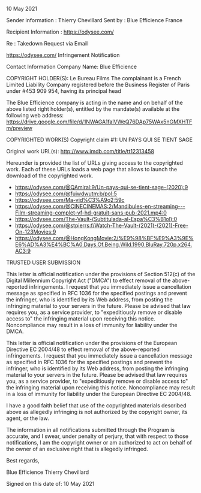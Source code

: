 10 May 2021

Sender information :
Thierry Chevillard
Sent by :
Blue Efficience
France

Recipient Information :
https://odysee.com/

Re : Takedown Request via Email

https://odysee.com/ Infringement Notification

Contact Information
Company Name: Blue Efficience
<personal informatioon hidden>
France
copyright@blue-efficience.com

COPYRIGHT HOLDER(S):
Le Bureau Films
The complainant is a French Limited Liability Company registered before the
Business Register of Paris under #453 909 954, having its principal head
<personal informatioon hidden>
France
Country/Region: France

The Blue Efficience company is acting in the name and on behalf of the
above listed right holder(s), entitled by the mandate(s) available at the
following web address:
https://drive.google.com/file/d/1NWAGA1falVWeQ76DAp75WAx5nGMXHTFm/preview


COPYRIGHTED WORK(S)
Copyright claim #1:
UN PAYS QUI SE TIENT SAGE

Original work URL(s):
http://www.imdb.com/title/tt12313458

Hereunder is provided the list of URLs giving access to the copyrighted
work.
Each of these URLs loads a web page that allows to launch the download of
the copyrighted work.
- https://odysee.com/@QAmiral:9/Un-pays-qui-se-tient-sage-(2020):9
- https://odysee.com/@fuiwdwutm:b/pol:5
- https://odysee.com/Ma-vid%C3%A9o2:59c
- https://odysee.com/@CINECINEMAS:2/Mandibules-en-streaming---Film-streaming-complet-vf-hd-gratuit-sans-pub-2021.mp4:0
- https://odysee.com/The-Vault-(Subtitulada-al-Espa%C3%B1ol):0
- https://odysee.com/@stpierrs:f/Watch-The-Vault-(2021)-(2021)-Free-On-123Movies:9
-  https://odysee.com/@HongKongMovie:2/%E9%98%BF%E9%A3%9E%E6%AD%A3%E4%BC%A0.Days.Of.Being.Wild.1990.BluRay.720p.x264.AC3:9


TRUSTED USER SUBMISSION

This letter is official notification under the provisions of Section 512(c)
of the Digital Millennium Copyright Act ("DMCA") to effect removal of the
above-reported infringements. I request that you immediately issue a
cancellation message as specified in RFC 1036 for the specified postings
and prevent the infringer, who is identified by its Web address, from
posting the infringing material to your servers in the future. Please be
advised that law requires you, as a service provider, to "expeditiously
remove or disable access to" the infringing material upon receiving this
notice. Noncompliance may result in a loss of immunity for liability under
the DMCA.

This letter is official notification under the provisions of the European
Directive EC 2004/48 to effect removal of the above-reported infringements.
I request that you immediately issue a cancellation message as specified in
RFC 1036 for the specified postings and prevent the infringer, who is
identified by its Web address, from posting the infringing material to your
servers in the future. Please be advised that law requires you, as a
service provider, to "expeditiously remove or disable access to" the
infringing material upon receiving this notice. Noncompliance may result in
a loss of immunity for liability under the European Directive EC 2004/48.

I have a good faith belief that use of the copyrighted materials described
above as allegedly infringing is not authorized by the copyright owner, its
agent, or the law.

The information in all notifications submitted through the Program is
accurate, and I swear, under penalty of perjury, that with respect to those
notifications, I am the copyright owner or am authorized to act on behalf
of the owner of an exclusive right that is allegedly infringed.

Best regards,

Blue Efficience
Thierry Chevillard

Signed on this date of: 10 May 2021

